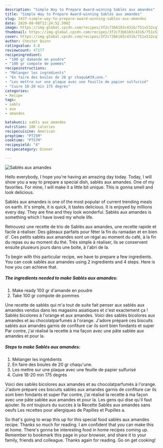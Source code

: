 ```yaml
---
description: "Simple Way to Prepare Award-winning Sablés aux amandes"
title: "Simple Way to Prepare Award-winning Sablés aux amandes"
slug: 2437-simple-way-to-prepare-award-winning-sables-aux-amandes
date: 2020-08-08T12:24:52.598Z
image: https://img-global.cpcdn.com/recipes/3f2c73b6183c4316/751x532cq70/sables-aux-amandes-photo-principale-de-la-recette.jpg
thumbnail: https://img-global.cpcdn.com/recipes/3f2c73b6183c4316/751x532cq70/sables-aux-amandes-photo-principale-de-la-recette.jpg
cover: https://img-global.cpcdn.com/recipes/3f2c73b6183c4316/751x532cq70/sables-aux-amandes-photo-principale-de-la-recette.jpg
author: Chester Quinn
ratingvalue: 4.8
reviewcount: 47177
recipeingredient:
- "100 gr damande en poudre"
- "100 gr compote de pommes"
recipeinstructions:
- "Mélanger les ingrédients"
- "En faire des boules de 20 gr chaqu&#39;une."
- "Les mettre sur une plaque avec une feuille de papier sulfurisé"
- "Cuire 18-20 min 175 degrés"
categories:
- Recipe
tags:
- sabls
- aux
- amandes

katakunci: sabls aux amandes 
nutrition: 106 calories
recipecuisine: American
preptime: "PT25M"
cooktime: "PT57M"
recipeyield: "4"
recipecategory: Dinner

---
```



![Sablés aux amandes](https://img-global.cpcdn.com/recipes/3f2c73b6183c4316/751x532cq70/sables-aux-amandes-photo-principale-de-la-recette.jpg)

Hello everybody, I hope you're having an amazing day today. Today, I will show you a way to prepare a special dish, sablés aux amandes. One of my favorites. For mine, I will make it a little bit unique. This is gonna smell and look delicious.

Sablés aux amandes is one of the most popular of current trending meals on earth. It's simple, it is quick, it tastes delicious. It is enjoyed by millions every day. They are fine and they look wonderful. Sablés aux amandes is something which I have loved my whole life.

Retrouvez une recette de trio de Sablés aux amandes, une recette rapide et facile à réaliser. Des gâteaux parfaits pour fêter la fin du ramadan et en bien d&#39;. Ces petits sablés aux amandes sont un régal au moment du café, à la fin du repas ou au moment du thé. Très simple à réaliser, ils se conservent ensuite plusieurs jours dans une boite, à l&#39;abri de la.


To begin with this particular recipe, we have to prepare a few ingredients. You can cook sablés aux amandes using 2 ingredients and 4 steps. Here is how you can achieve that.

<!--inarticleads1-->

##### The ingredients needed to make Sablés aux amandes:

1. Make ready 100 gr d&#39;amande en poudre
1. Take 100 gr compote de pommes


Une recette de sablés qui m&#39;a tout de suite fait penser aux sablés aux amandes vendus dans les magasins asiatiques et c&#39;est exactement ça ! Sablés bicolores à l&#39;orange et aux amandes. Voici des sablés bicolores aux amandes et au chocolatparfumés à l&#39;orange. J&#39;adore préparé ces biscuits sablés aux amandes garnis de confiture car ils sont bien fondants et super Par contre, j&#39;ai réalisé la recette à ma façon avec une pâte sablée aux amandes et pour la. 

<!--inarticleads2-->

##### Steps to make Sablés aux amandes:

1. Mélanger les ingrédients
1. En faire des boules de 20 gr chaqu&#39;une.
1. Les mettre sur une plaque avec une feuille de papier sulfurisé
1. Cuire 18-20 min 175 degrés


Voici des sablés bicolores aux amandes et au chocolatparfumés à l&#39;orange. J&#39;adore préparé ces biscuits sablés aux amandes garnis de confiture car ils sont bien fondants et super Par contre, j&#39;ai réalisé la recette à ma façon avec une pâte sablée aux amandes et pour la. Les gens qui dise qu&#39;il faut ajouter. Ils ont toujours du succès à la Recette Sablés aux amandes sans oeufs Les recettes pour allergiques de Papilles et Pupilles a. 

So that's going to wrap this up for this special food sablés aux amandes recipe. Thanks so much for reading. I am confident that you can make this at home. There's gonna be interesting food in home recipes coming up. Remember to bookmark this page in your browser, and share it to your family, friends and colleague. Thanks again for reading. Go on get cooking!
